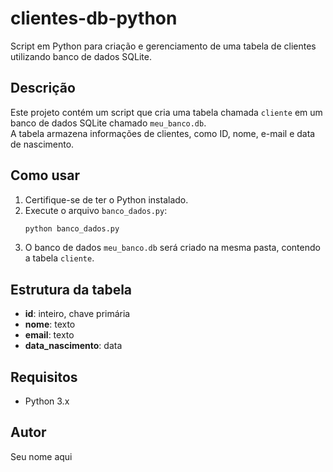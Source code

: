 # clientes-db-python

Script em Python para criação e gerenciamento de uma tabela de clientes utilizando banco de dados SQLite.

## Descrição

Este projeto contém um script que cria uma tabela chamada `cliente` em um banco de dados SQLite chamado `meu_banco.db`.  
A tabela armazena informações de clientes, como ID, nome, e-mail e data de nascimento.

## Como usar

1. Certifique-se de ter o Python instalado.
2. Execute o arquivo `banco_dados.py`:
   ```bash
   python banco_dados.py
   ```
3. O banco de dados `meu_banco.db` será criado na mesma pasta, contendo a tabela `cliente`.

## Estrutura da tabela

- **id**: inteiro, chave primária
- **nome**: texto
- **email**: texto
- **data_nascimento**: data

## Requisitos

- Python 3.x

## Autor

Seu nome aqui
